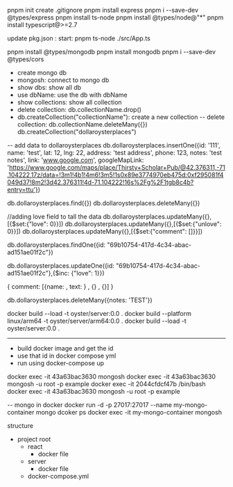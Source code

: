 pnpm init
create .gitignore
pnpm install express
pnpm i --save-dev @types/express
pnpm install ts-node
pnpm install @types/node@"\*"
pnpm install typescript@>=2.7

update pkg.json : start: pnpm ts-node ./src/App.ts

pnpm install @types/mongodb
pnpm install mongodb
pnpm i --save-dev @types/cors

- create mongo db
- mongosh: connect to mongo db
- show dbs: show all db
- use dbName: use the db with dbName
- show collections: show all collection
- delete collection: db.collectionName.drop()
- db.createCollection("collectionName"): create a new collection
  -- delete collection: db.collectionName.deleteMany({})
  db.createCollection("dollaroysterplaces")

-- add data to dollaroysterplaces
db.dollaroysterplaces.insertOne({id: '111', name: 'test', lat: 12, lng: 22, address: 'test address', phone: 123, notes: 'test notes', link: 'www.google.com', googleMapLink: 'https://www.google.com/maps/place/Thirsty+Scholar+Pub/@42.376311,-71.104222,17z/data=!3m1!4b1!4m6!3m5!1s0x89e3774970eb475d:0xf295081f4049d37!8m2!3d42.376311!4d-71.104222!16s%2Fg%2F1tgb8c4b?entry=ttu'})

db.dollaroysterplaces.find({})
db.dollaroysterplaces.deleteMany({})

//adding love field to tall the data
db.dollaroysterplaces.updateMany({},[{$set:{"love": 0}}])
db.dollaroysterplaces.updateMany({},[{$set:{"unlove": 0}}])
db.dollaroysterplaces.updateMany({},[{$set:{"comment": []}}])

db.dollaroysterplaces.findOne({id: "69b10754-417d-4c34-abac-ad151ae01f2c"})

db.dollaroysterplaces.updateOne({id: "69b10754-417d-4c34-abac-ad151ae01f2c"},{$inc: {"love": 1}})

{
comment: [{name: , text: } , {} , {}]
}

db.dollaroysterplaces.deleteMany({notes: 'TEST'})

docker build --load -t oyster/server:0.0 .
docker build --platform linux/arm64 -t oyster/server/arm64:0.0 .
docker build --load -t oyster/server:0.0 .

---

- build docker image and get the id
- use that id in docker compose yml
- run using docker-compose up

docker exec -it 43a63bac3630 mongosh
docker exec -it 43a63bac3630 mongosh -u root -p example
docker exec -it 2044cfdcf47b /bin/bash
docker exec -it 43a63bac3630 mongosh -u root -p example

-- mongo in docker
docker run -d -p 27017:27017 --name my-mongo-container mongo
dcoker ps
docker exec -it my-mongo-container mongosh

structure

- project root
  - react
    - docker file
  - server
    - docker file
  - docker-compose.yml
